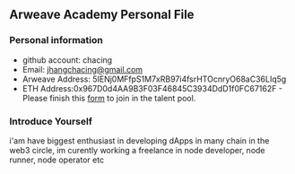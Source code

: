 ## Arweave Academy Personal File

### Personal information

- github account: chacing
- Email: jhangchacing@gmail.com
- Arweave Address: 5IENj0MFfpS1M7xRB97i4fsrHTOcnryO68aC36LIq5g
- ETH Address:0x967D0d4AA9B3F03F46845C3934DdD1f0FC67162F - Please finish this [form](https://docs.google.com/forms/d/e/1FAIpQLSfWA5fIIcBgmRppm3jNz5vmf9Mai_QMVil-2pO4r7YKn_Zhtw/viewform?usp=sf_link) to join in the talent pool.

### Introduce Yourself
 i'am have biggest enthusiast in developing dApps in many chain in the web3 circle, im curently working a freelance in node developer, node runner, node operator etc
